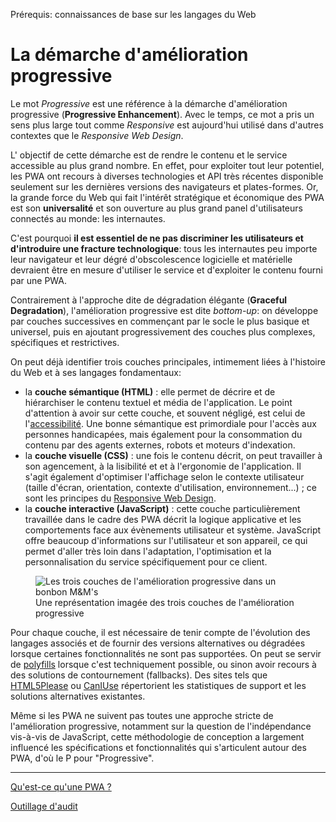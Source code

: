 <span class="requirements">Prérequis: connaissances de base sur les langages du Web</span>

La démarche d'amélioration progressive
=======================================

Le mot *Progressive* est une référence à la démarche d'amélioration progressive (**Progressive Enhancement**). Avec le temps, ce mot a pris un sens plus large tout comme *Responsive* est aujourd'hui utilisé dans d'autres contextes que le *Responsive Web Design*.

L' objectif de cette démarche est de rendre le contenu et le service accessible au plus grand nombre. En effet, pour exploiter tout leur potentiel, les PWA ont recours à diverses technologies et API très récentes disponible seulement sur les dernières versions des navigateurs et plates-formes. Or, la grande force du Web qui fait l'intérêt stratégique et économique des PWA est son **universalité** et son ouverture au plus grand panel d'utilisateurs connectés au monde: les internautes.

C'est pourquoi **il est essentiel de ne pas discriminer les utilisateurs et d'introduire une fracture technologique**: tous les internautes peu importe leur navigateur et leur dégré d'obscolescence logicielle et matérielle devraient être en mesure d'utiliser le service et d'exploiter le contenu fourni par une PWA.

Contrairement à l'approche dite de dégradation élégante (**Graceful Degradation**), l'amélioration progressive est dite *bottom-up*: on développe par couches successives en commençant par le socle le plus basique et universel, puis en ajoutant progressivement des couches plus complexes, spécifiques et restrictives.

On peut déjà identifier trois couches principales, intimement liées à l'histoire du Web et à ses langages fondamentaux:
- la **couche sémantique (HTML)** : elle permet de décrire et de hiérarchiser le contenu textuel et média de l'application. Le point d'attention à avoir sur cette couche, et souvent négligé, est celui de l'[accessibilité](http://www.accessiweb.org/). Une bonne sémantique est primordiale pour l'accès aux personnes handicapées, mais également pour la consommation du contenu par des agents externes, robots et moteurs d'indexation.
- la **couche visuelle (CSS)** : une fois le contenu décrit, on peut travailler à son agencement, à la lisibilité et et à l'ergonomie de l'application. Il s'agit également d'optimiser l'affichage selon le contexte utilisateur (taille d'écran, orientation, contexte d'utilisation, environnement...) ; ce sont les principes du [Responsive Web Design](https://developers.google.com/web/fundamentals/design-and-ui/responsive/).
- la **couche interactive (JavaScript)** : cette couche particulièrement travaillée dans le cadre des PWA décrit la logique applicative et les comportements face aux évènements utilisateur et système. JavaScript offre beaucoup d'informations sur l'utilisateur et son appareil, ce qui permet d'aller très loin dans l'adaptation, l'optimisation et la personnalisation du service spécifiquement pour ce client.

<figure>
	<img src="../img/progressive-enhancement.jpg" alt="Les trois couches de l'amélioration progressive dans un bonbon M&M's">
	<figcaption>Une représentation imagée des trois couches de l'amélioration progressive</figcaption>
</figure>

 Pour chaque couche, il est nécessaire de tenir compte de l'évolution des langages associés et de fournir des versions alternatives ou dégradées lorsque certaines fonctionnalités ne sont pas supportées. On peut se servir de [polyfills](https://fr.wikipedia.org/wiki/Polyfill) lorsque c'est techniquement possible, ou sinon avoir recours à des solutions de contournement (fallbacks). Des sites tels que [HTML5Please](http://html5please.com/) ou [CanIUse](http://caniuse.com/) répertorient les statistiques de support et les solutions alternatives existantes.
 
 Même si les PWA ne suivent pas toutes une approche stricte de l'amélioration progressive, notamment sur la question de l'indépendance vis-à-vis de JavaScript, cette méthodologie de conception a largement influencé les spécifications et fonctionnalités qui s'articulent autour des PWA, d'où le P pour "Progressive".
 
-----------------------------------------------------

[Qu'est-ce qu'une PWA ?](pwa.md)

[Outillage d'audit](audit-tools.md)
